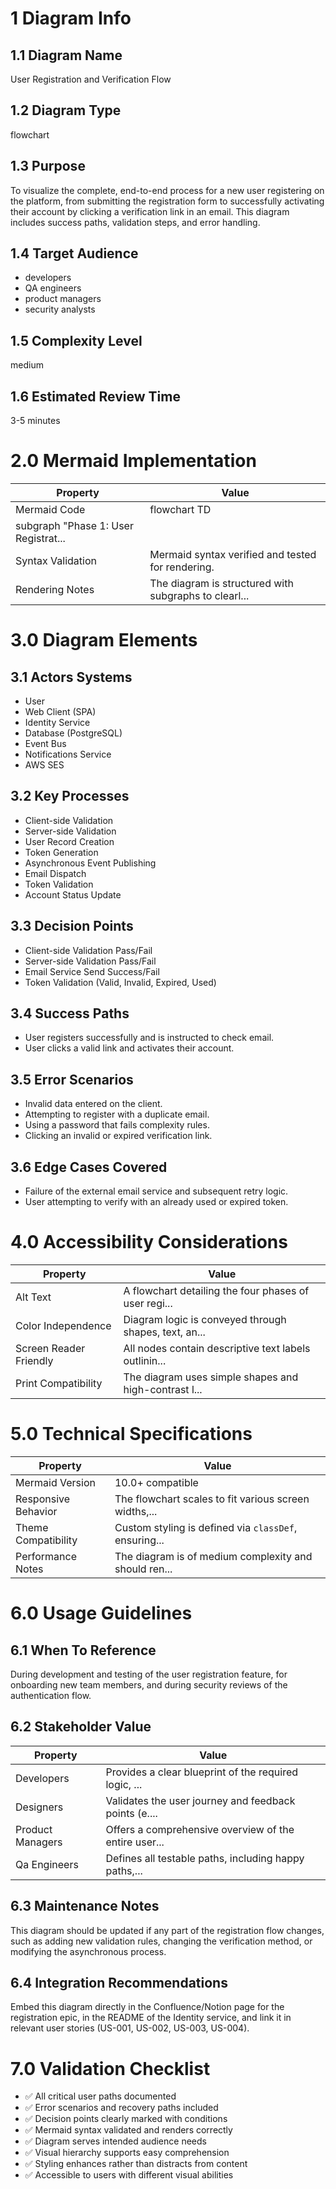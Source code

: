 # 1 Diagram Info

## 1.1 Diagram Name

User Registration and Verification Flow

## 1.2 Diagram Type

flowchart

## 1.3 Purpose

To visualize the complete, end-to-end process for a new user registering on the platform, from submitting the registration form to successfully activating their account by clicking a verification link in an email. This diagram includes success paths, validation steps, and error handling.

## 1.4 Target Audience

- developers
- QA engineers
- product managers
- security analysts

## 1.5 Complexity Level

medium

## 1.6 Estimated Review Time

3-5 minutes

# 2.0 Mermaid Implementation

| Property | Value |
|----------|-------|
| Mermaid Code | flowchart TD
    subgraph "Phase 1: User Registrat... |
| Syntax Validation | Mermaid syntax verified and tested for rendering. |
| Rendering Notes | The diagram is structured with subgraphs to clearl... |

# 3.0 Diagram Elements

## 3.1 Actors Systems

- User
- Web Client (SPA)
- Identity Service
- Database (PostgreSQL)
- Event Bus
- Notifications Service
- AWS SES

## 3.2 Key Processes

- Client-side Validation
- Server-side Validation
- User Record Creation
- Token Generation
- Asynchronous Event Publishing
- Email Dispatch
- Token Validation
- Account Status Update

## 3.3 Decision Points

- Client-side Validation Pass/Fail
- Server-side Validation Pass/Fail
- Email Service Send Success/Fail
- Token Validation (Valid, Invalid, Expired, Used)

## 3.4 Success Paths

- User registers successfully and is instructed to check email.
- User clicks a valid link and activates their account.

## 3.5 Error Scenarios

- Invalid data entered on the client.
- Attempting to register with a duplicate email.
- Using a password that fails complexity rules.
- Clicking an invalid or expired verification link.

## 3.6 Edge Cases Covered

- Failure of the external email service and subsequent retry logic.
- User attempting to verify with an already used or expired token.

# 4.0 Accessibility Considerations

| Property | Value |
|----------|-------|
| Alt Text | A flowchart detailing the four phases of user regi... |
| Color Independence | Diagram logic is conveyed through shapes, text, an... |
| Screen Reader Friendly | All nodes contain descriptive text labels outlinin... |
| Print Compatibility | The diagram uses simple shapes and high-contrast l... |

# 5.0 Technical Specifications

| Property | Value |
|----------|-------|
| Mermaid Version | 10.0+ compatible |
| Responsive Behavior | The flowchart scales to fit various screen widths,... |
| Theme Compatibility | Custom styling is defined via `classDef`, ensuring... |
| Performance Notes | The diagram is of medium complexity and should ren... |

# 6.0 Usage Guidelines

## 6.1 When To Reference

During development and testing of the user registration feature, for onboarding new team members, and during security reviews of the authentication flow.

## 6.2 Stakeholder Value

| Property | Value |
|----------|-------|
| Developers | Provides a clear blueprint of the required logic, ... |
| Designers | Validates the user journey and feedback points (e.... |
| Product Managers | Offers a comprehensive overview of the entire user... |
| Qa Engineers | Defines all testable paths, including happy paths,... |

## 6.3 Maintenance Notes

This diagram should be updated if any part of the registration flow changes, such as adding new validation rules, changing the verification method, or modifying the asynchronous process.

## 6.4 Integration Recommendations

Embed this diagram directly in the Confluence/Notion page for the registration epic, in the README of the Identity service, and link it in relevant user stories (US-001, US-002, US-003, US-004).

# 7.0 Validation Checklist

- ✅ All critical user paths documented
- ✅ Error scenarios and recovery paths included
- ✅ Decision points clearly marked with conditions
- ✅ Mermaid syntax validated and renders correctly
- ✅ Diagram serves intended audience needs
- ✅ Visual hierarchy supports easy comprehension
- ✅ Styling enhances rather than distracts from content
- ✅ Accessible to users with different visual abilities

